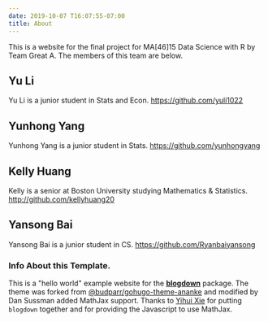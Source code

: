 ```yaml
---
date: 2019-10-07 T16:07:55-07:00
title: About
---
```


This is a website for the final project for MA[46]15 Data Science with R by Team Great A.
The members of this team are below.


## Yu Li

Yu Li is a junior student in Stats and Econ.
https://github.com/yuli1022

## Yunhong Yang

Yunhong Yang is a junior student in Stats.
https://github.com/yunhongyang

## Kelly Huang

Kelly is a senior at Boston University studying Mathematics & Statistics.
http://github.com/kellyhuang20

## Yansong Bai
Yansong Bai is a junior student in CS.
https://github.com/Ryanbaiyansong


### Info About this Template.

This is a "hello world" example website for the [**blogdown**](https://github.com/rstudio/blogdown) package. The theme was forked from [@budparr/gohugo-theme-ananke](https://themes.gohugo.io/gohugo-theme-ananke/) and modified by Dan Sussman added MathJax support. Thanks to [Yihui Xie](https://github.com/yihui/) for putting `blogdown` together and for providing the Javascript to use MathJax.